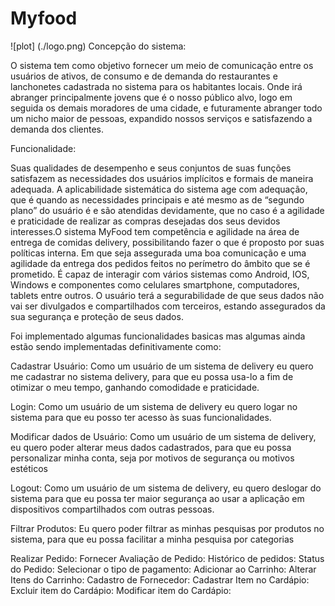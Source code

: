 # Myfood
![plot] (./logo.png)
Concepção do sistema:

  O sistema tem como objetivo fornecer um meio de comunicação entre os usuários de ativos, de consumo e de demanda do restaurantes e lanchonetes cadastrada no sistema para os habitantes locais. Onde irá abranger principalmente jovens que é o nosso público alvo, logo em seguida os demais moradores de uma cidade, e futuramente abranger todo um nicho maior de pessoas, expandido nossos serviços e satisfazendo a demanda dos clientes.

Funcionalidade:

  Suas qualidades de desempenho e seus conjuntos de suas funções satisfazem as necessidades dos usuários implícitos e formais de maneira adequada. A aplicabilidade sistemática do sistema age com adequação, que é quando as necessidades principais e até mesmo as de “segundo plano” do usuário é e são atendidas devidamente, que no caso é a agilidade e praticidade de realizar as compras desejadas dos seus devidos interesses.O sistema MyFood tem competência e agilidade na área de entrega de comidas delivery, possibilitando fazer o que é proposto por suas políticas interna. Em que seja assegurada uma boa comunicação e uma agilidade da entrega dos pedidos feitos no perímetro do âmbito que se é prometido.
  É capaz de interagir com vários sistemas como Android, IOS, Windows e componentes como celulares smartphone, computadores, tablets entre outros. O usuário terá a segurabilidade de que seus dados não vai ser divulgados e compartilhados com terceiros, estando assegurados da sua segurança e proteção de seus dados.

Foi implementado algumas funcionalidades basicas mas algumas ainda estão sendo implementadas definitivamente como: 

Cadastrar Usuário: Como um usuário de um sistema de delivery eu quero me cadastrar no sistema delivery, para que eu possa usa-lo a fim de otimizar o meu tempo, ganhando comodidade e praticidade.

Login: Como um usuário de um sistema de  delivery eu quero logar no sistema para que eu posso ter acesso às suas funcionalidades.

Modificar dados de Usuário: Como um usuário de um sistema de delivery, eu quero poder alterar meus dados cadastrados, para que eu possa personalizar minha conta, seja por motivos de segurança ou motivos estéticos
 
Logout: Como um usuário de um sistema de  delivery, eu quero deslogar do sistema para que eu possa ter maior segurança ao usar a aplicação em dispositivos compartilhados com outras pessoas.

Filtrar Produtos: Eu quero poder filtrar as minhas pesquisas por produtos no sistema, para que eu possa facilitar a minha pesquisa por categorias

Realizar Pedido:
Fornecer Avaliação de Pedido: 
Histórico de pedidos:
Status do Pedido:
Selecionar o tipo de pagamento:
Adicionar ao Carrinho:
Alterar Itens do Carrinho:
Cadastro de Fornecedor:
Cadastrar Item no Cardápio:
Excluir item do Cardápio:
Modificar item do Cardápio:













